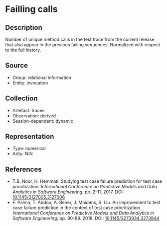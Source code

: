 # Failling calls

## Description

Number of unique method calls in the test trace from the current release that also appear in the previous failing sequences. Normalized with respect to the full history.

## Source

* Group: relational information
* Entity: invocation

## Collection

* Artefact: traces
* Observation: derived
* Session-dependent: dynamic

## Representation

* Type: numerical
* Arity: N:N

## References

* T.B. Noor, H. Hemmati. Studying test case failure prediction for test case prioritization. *International Conference on Predictive Models and Data Analytics in Software Engineering*, pp. 2-11. 2017. DOI: [10.1145/3127005.3127006](https://www.doi.org/10.1145/3127005.3127006)
* F. Palma, T. Abdou, A. Bener, J. Maidens, S. Liu. An improvement to test case failure prediction in the context of test case prioritization. *International Conference on Predictive Models and Data Analytics in Software Engineering*, pp. 80-89. 2018. DOI: [10.1145/3273934.3273944](https://www.doi.org/10.1145/3273934.3273944)
